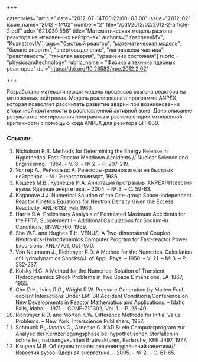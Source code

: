 +++

categories="article"
date="2012-07-14T00:22:00+03:00"
issue="2012-02"
issue_name="2012 - №02"
number="2"
file="/pdf/2012/02/2012-2-article-2.pdf"
udc="621.039.586"
title="Математическая модель разгона реактора на мгновенных нейтронах"
authors=["KascheevMV", "KuznetsovIA"]
tags=["быстрый реактор", "математическая модель", "баланс энергии", "энерговыделение", "лагранжeва частица", "реактивность", "тяжелая авария", "уравнение состояния"]
rubric = "physicsandtechnology"
rubric_name = "Физика и техника ядерных реакторов"
doi="https://doi.org/10.26583/npe.2012.2.02"

+++

Разработана математическая модель процессов разгона реактора на мгновенных нейтронах. Модель реализована в программе ANPEX, которая позволяет рассчитать развитие аварии при возникновении вторичной критичности в расплавленной активной зоне. Дано описание результатов тестирования программы и расчета стадии мгновенной критичности с помощью кода ANPEX для реактора БН-600.

### Ссылки

1. Nicholson R.B. Methods for Determining the Energy Release in Hypothetical Fast-Reactor Meltdown Accidents // Nuclear Science and Engineering. -1964. – V.18. – № 2. – Р. 207-219.
2. Уолтер А., Рейнольдс А. Реакторы-размножители на быстрых нейтронах. – М.: Энергоатомиздат, 1986.
3. Кащеев М.В., Кузнецов И.А. Аннотация программы ANPEX//Известия вузов. Ядерная энергетика. – 2004. – № 3. – C. 59-63.
4. Kaganove J.J. Numerical Solution of the One-group Space-independent Reactor Kinetics Equations for Neutron Density Given the Excess Reactivity, ANL-6132, Feb 1960.
5. Harris R.A. Preliminary Analysis of Postulated Maximum Accidents for the FFTF, Supplement I – Additional Calculations for Sodium-in Conditions, BNWL-760, 1969.
6. Sha W.T. and Hughes T.H. VENUS: A Two-dimensional Coupled Neutronics-Hydrodynamics Computer Program for Fast-reactor Power Excursions, ANL-7701, Oct 1970.
7. Von Neumann J., Richtmyer R.D. A Method for the Numerical Calculation of Hydrodynamics Shocks//J. of Appl. Phys. – 1950. – V. 21. – № 3. – Р. 232-237.
8. Kolsky H.G. A Method for the Numerical Solution of Transient Hydrodynamics Shock Problems in Two Space Dimensions, LA-1867, 1955.
9. Cho D.H., Ivins R.O., Wright R.W. Pressure Generation by Molten Fuel-coolant Interactions Under LMFBR Accident Conditions/Conference on New Developments in Reactor Mathematics and Applications. – Idaho Falls, Idaho: – 1971. – CONF-710302, Vol. 1. – Р. 25-49.
10. Richtmyer R.D. and Morton K.W. Difference Methods for Initial Value Problems. – New York: Interscience Publishers, 1957.
11. Schmuck P., Jacobs G., Arnecke G. KADIS: ein Computerprogram zur Analyse der Kernzerlegungsphase bei hypothetischen Storfallen in schnellen, natriumgekuhlten Brutreaktoren, Karlsruhe, KFK 2497, 1977.
12. Кащеев М.В. Об одном точном решении уравнений кинетики//Известия вузов. Ядерная энергетика. – 2005. – № 2. – C. 61-65.